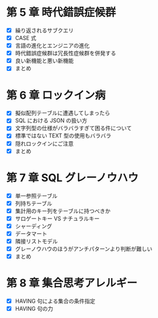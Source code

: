 # 第 5 章 時代錯誤症候群

- [x] 繰り返されるサブクエリ
- [x] CASE 式
- [x] 言語の進化とエンジニアの進化
- [x] 時代錯誤症候群は冗長性症候群を併発する
- [x] 良い新機能と悪い新機能
- [x] まとめ

# 第 6 章 ロックイン病

- [x] 擬似配列テーブルに遭遇してしまったら
- [x] SQL における JSON の扱い方
- [x] 文字列型の仕様がバラバラすぎて困る件について
- [x] 標準ではない TEXT 型の使用もバラバラ
- [x] 隠れロックインにご注意
- [x] まとめ

# 第 7 章 SQL グレーノウハウ

- [x] 単一参照テーブル
- [x] 列持ちテーブル
- [x] 集計用のキー列をテーブルに持つべきか
- [x] サロゲートキー VS ナチュラルキー
- [x] シャーディング
- [x] データマート
- [x] 隣接リストモデル
- [x] グレーノウハウのほうがアンチパターンより判断が難しい
- [x] まとめ

# 第 8 章 集合思考アレルギー

- [x] HAVING 句による集合の条件指定
- [x] HAVING 句の力
